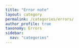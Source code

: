 ```yaml
---
title: "Error note"
layout: category
permalink: /categories/errors/
author_profile: true
taxonomy: Errors
sidebar:
  nav: "categories"
---
```


